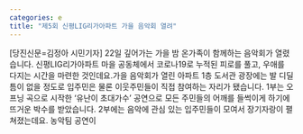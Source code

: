 ```yaml
---
categories: e
title: "제5회 신평LIG리가아파트 가을 음악회 열려"
---
```

[당진신문=김정아 시민기자] 22일 깊어가는 가을 밤 온가족이 함께하는 음악회가 열렸습니다. 신평LIG리가아파트 마을 공동체에서 코로나19로 누적된 피로를 풀고, 우애를 다지는 시간을 마련한 것인데요.가을 음악회가 열린 아파트 1층 도서관 광장에는 발 디딜틈이 없을 정도로 입주민은 물론 이웃주민들이 직접 참여하는 자리가 됐습니다. 1부는 오프닝 곡으로 시작한 ‘유난이 초대가수’ 공연으로 모든 주민들의 어깨를 들썩이게 하기에 뜨거운 박수를 받았습니다. 2부에는 음악에 관심 있는 입주민들이 모여서 장기자랑이 펼쳐졌는데요. 농악팀 공연이